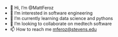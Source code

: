 - 👋 Hi, I’m @MattFeroz
- 👀 I’m interested in software engineering 
- 🌱 I’m currently learning data science and pythons
- 💞️ I’m looking to collaborate on medtech software
- 📫 How to reach me mferoz@stevens.edu

<!---
MattFeroz/MattFeroz is a ✨ special ✨ repository because its `README.md` (this file) appears on your GitHub profile.
You can click the Preview link to take a look at your changes.
--->
